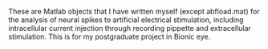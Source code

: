 These are Matlab objects that I have written myself (except abfload.mat) for the analysis of 
neural spikes to artificial electrical stimulation, including intracellular current injection through recording pippette and
extracellular stimulation. This is for my postgraduate project in Bionic eye.
